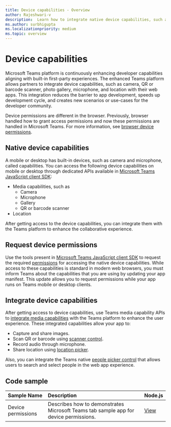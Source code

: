 ```yaml
---
title: Device capabilities - Overview
author: Rajeshwari-v
description:  Learn how to integrate native device capabilities, such as camera, image, media, microphone, QR code, and more with Microsoft Teams app.
ms.author: surbhigupta
ms.localizationpriority: medium
ms.topic: overview
---
```


# Device capabilities

Microsoft Teams platform is continuously enhancing developer capabilities aligning with built-in first-party experiences. The enhanced Teams platform allows partners to integrate device capabilities, such as camera, QR or barcode scanner, photo gallery, microphone, and location with their web apps. This integration reduces the barrier to app development, speeds up development cycle, and creates new scenarios or use-cases for the developer community.

Device permissions are different in the browser. Previously, browser handled how to grant access permissions and now these permissions are handled in Microsoft Teams. For more information, see [browser device permissions](browser-device-permissions.md).

## Native device capabilities

A mobile or desktop has built-in devices, such as camera and microphone, called capabilities. You can access the following device capabilities on mobile or desktop through dedicated APIs available in [Microsoft Teams JavaScript client SDK](/javascript/api/overview/msteams-client?view=msteams-client-js-latest&preserve-view=true):

* Media capabilities, such as
  * Camera
  * Microphone
  * Gallery
  * QR or barcode scanner
* Location

After getting access to the device capabilities, you can integrate them with the Teams platform to enhance the collaborative experience.

## Request device permissions

Use the tools present in [Microsoft Teams JavaScript client SDK](/javascript/api/overview/msteams-client?view=msteams-client-js-latest&preserve-view=true) to request the required  [permissions](native-device-permissions.md) for accessing the native device capabilities. While access to these capabilities is standard in modern web browsers, you must inform Teams about the capabilities that you are using by updating your app manifest. This update allows you to request permissions while your app runs on Teams mobile or desktop clients.

## Integrate device capabilities

After getting access to device capabilities, use Teams media capability APIs to [integrate media capabilities](media-capabilities.md) with the Teams platform to enhance the user experience. These integrated capabilities allow your app to:

* Capture and share images.
* Scan QR or barcode using [scanner control](qr-barcode-scanner-capability.md).
* Record audio through microphone.
* Share location using [location picker](location-capability.md).

Also, you can integrate the Teams native [people picker control](people-picker-capability.md) that allows users to search and select people in the web app experience.

## Code sample

| Sample Name           | Description | Node.js    |
|:---------------------|:--------------|:---------|
|Device permissions | Describes how to demonstrates Microsoft Teams tab sample app for device permissions. |[View](<https://github.com/OfficeDev/Microsoft-Teams-Samples/tree/main/samples/tab-device-permissions/nodejs>)|
